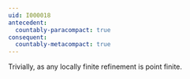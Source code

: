 ```yaml
---
uid: I000018
antecedent:
  countably-paracompact: true
consequent:
  countably-metacompact: true
---
```

Trivially, as any locally finite refinement is point finite.

